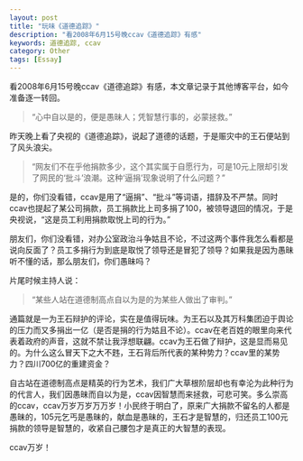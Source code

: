 ```yaml
---
layout: post
title: "玩味《道德追踪》"
description: "看2008年6月15号晚ccav《道德追踪》有感"
keywords: 道德追踪, ccav
category: Other
tags: [Essay]
---
```


看2008年6月15号晚ccav《道德追踪》有感，本文章记录于其他博客平台，如今准备逐一转回。

>“心中自以是的，便是愚昧人；凭智慧行事的，必蒙拯救。”

昨天晚上看了央视的《道德追踪》，说起了道德的话题，于是赈灾中的王石便站到了风头浪尖。

>“网友们不在乎他捐款多少，这个其实属于自愿行为，可是10元上限却引发了网民的‘批斗’浪潮。这种‘逼捐’现象说明了什么问题？”

<!-- more -->
是的，你们没看错，ccav是用了“逼捐”、“批斗”等词语，措辞及不严禁。同时ccav也提起了某公司捐款，员工捐款比上司多捐了100，被领导退回的情况，于是央视说，“这是员工利用捐款取悦上司的行为。”

朋友们，你们没看错，对办公室政治斗争姑且不论，不过这两个事件我怎么看都是说向反面了？员工多捐行为到底是取悦了领导还是冒犯了领导？如果我是因为愚昧听不懂的话，那么朋友们，你们愚昧吗？

片尾时候主持人说：
>“某些人站在道德制高点自以为是的为某些人做出了审判。”

通篇就是一为王石辩护的评论，实在是值得玩味。为王石以及其万科集团迫于舆论的压力而又多捐出一亿（是否是捐的行为姑且不论）。ccav在老百姓的眼里向来代表着政府的声音，这就不禁让我浮想联翩。ccav为王石做了辩护，这是显而易见的。为什么这么冒天下之大不韪，王石背后所代表的某种势力？ccav里的某势力？四川700亿的重建资金？

自古站在道德制高点是精英的行为艺术，我们广大草根阶层却也有幸沦为此种行为的代言人，我们因愚昧而自以为是，ccav因智慧而来拯救，可悲可笑。多么崇高的ccav，ccav万岁万岁万万岁！小民终于明白了，原来广大捐款不留名的人都是愚昧的，105元乞丐是愚昧的，献血是愚昧的，王石才是智慧的，归还员工100元捐款的领导是智慧的，收紧自己腰包才是真正的大智慧的表现。

ccav万岁！
